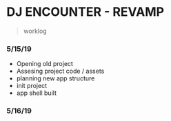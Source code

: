 # DJ ENCOUNTER - REVAMP

> worklog

### 5/15/19

- Opening old project
- Assesing project code / assets
- planning new app structure
- init project
- app shell built

### 5/16/19



